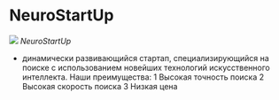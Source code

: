 # NeuroStartUp
![](https://netology-code.github.io/git-homeworks/introduction/assets/logo.png)
*NeuroStartUp*
- динамически развивающийся стартап, специализирующийся на поиске с использованием новейших технологий искусственного интеллекта.
Наши преимущества:
1 Высокая точность поиска
2 Высокая скорость поиска
3 Низкая цена